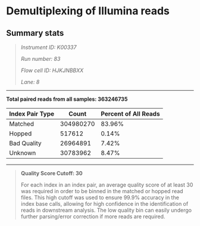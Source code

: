 # Demultiplexing of Illumina reads 

## Summary stats

>*Instrument ID: K00337*
>
>*Run number: 83*
>
>*Flow cell ID: HJKJNBBXX*
>
>*Lane: 8*

---

**Total paired reads from all samples: 363246735**

| Index Pair Type | Count | Percent of All Reads |
|---|---|---|
| Matched | 304980270 | 83.96% |
| Hopped | 517612 | 0.14% |
| Bad Quality | 26964891 | 7.42% |
| Unknown | 30783962 | 8.47% |

---

>**Quality Score Cutoff: 30**
>
>For each index in an index pair, an average quality score of at least 30 was required in order to be binned in the matched or hopped read files.
>This high cutoff was used to ensure 99.9% accuracy in the index base calls, allowing for high confidence in the identification of reads in downstream analysis.
>The low quality bin can easily undergo further parsing/error correction if more reads are required.
